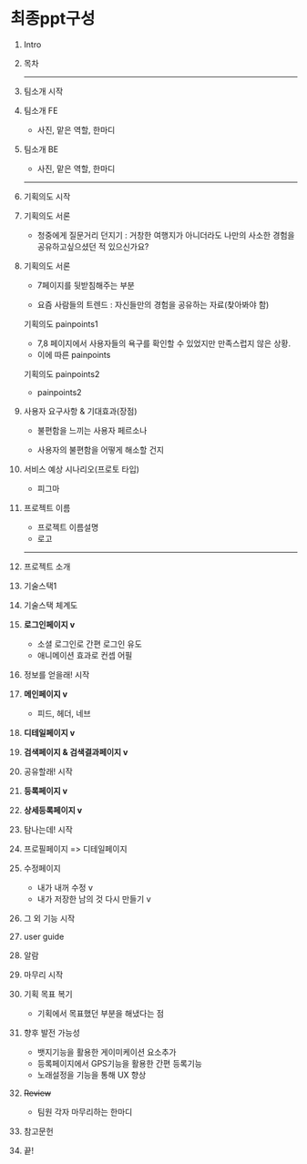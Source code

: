 # 최종ppt구성

1. Intro

2. 목차

   ---

3. 팀소개 시작

4. 팀소개 FE

   - 사진, 맡은 역할, 한마디

5. 팀소개 BE

   - 사진, 맡은 역할, 한마디

   ---

6. 기획의도 시작

7. 기획의도 서론

   - 청중에게 질문거리 던지기 : 거창한 여행지가 아니더라도 나만의 사소한 경험을 공유하고싶으셨던 적 있으신가요?

8. 기획의도 서론

   - 7페이지를 뒷받침해주는 부분

   - 요즘 사람들의 트렌드 : 자신들만의 경험을 공유하는 자료(찾아봐야 함)

   기획의도 painpoints1

   - 7,8 페이지에서 사용자들의 욕구를 확인할 수 있었지만 만족스럽지 않은 상황.
   - 이에 따른 painpoints

   기획의도 painpoints2

   - painpoints2

9. 사용자 요구사항 & 기대효과(장점)

   - 불편함을 느끼는 사용자 페르소나

   - 사용자의 불편함을 어떻게 해소할 건지

13. 서비스 예상 시나리오(프로토 타입)

    - 피그마

14. 프로젝트 이름

    - 프로젝트 이름설명
    - 로고

    ---

12. 프로젝트 소개

13. 기술스택1

14. 기술스택 체계도

15. **로그인페이지 v**

    - 소셜 로그인로 간편 로그인 유도
    - 애니메이션 효과로 컨셉 어필

16. 정보를 얻을래! 시작

17. **메인페이지 v**

    - 피드, 헤더, 네브

18. **디테일페이지 v**

19. **검색페이지 & 검색결과페이지 v**

20. 공유할래! 시작

21. **등록페이지 v**

22. **상세등록페이지 v**

23. 탐나는데! 시작

24. 프로필페이지 => 디테일페이지 

25. 수정페이지
    - 내가 내꺼 수정 v
    - 내가 저장한 남의 것 다시 만들기 v

26. 그 외 기능 시작

27. user guide

28. 알람

29. 마무리 시작

30. 기획 목표 복기

    - 기획에서 목표했던 부분을 해냈다는 점

31. 향후 발전 가능성
    - 뱃지기능을 활용한 게이미케이션 요소추가
    - 등록페이지에서 GPS기능을 활용한 간편 등록기능
    - 노래설정을 기능을 통해 UX 향상

32. ~~Review~~

    - 팀원 각자 마무리하는 한마디

33. 참고문헌

34. 끝!